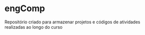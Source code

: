 # engComp
Repositório criado para armazenar projetos e códigos de atividades realizadas ao longo do curso
